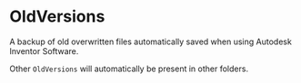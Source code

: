 # OldVersions

A backup of old overwritten files automatically saved when using Autodesk Inventor Software.

Other `OldVersions` will automatically be present in other folders.
